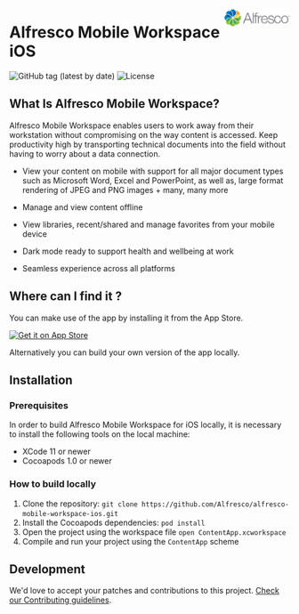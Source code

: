[<img title="Alfresco" alt='Alfresco' src='https://raw.githubusercontent.com/Alfresco/alfresco-mobile-workspace-ios/master/docs/logo.svg' align=right height="32px"/>](https://alfresco.com/)

# Alfresco Mobile Workspace iOS
![GitHub tag (latest by date)](https://img.shields.io/github/v/tag/Alfresco/alfresco-mobile-workspace-ios?label=release)
![License](https://img.shields.io/github/license/Alfresco/alfresco-mobile-workspace-android)

## What Is Alfresco Mobile Workspace?
Alfresco Mobile Workspace enables users to work away from their workstation without compromising on the way content is accessed. Keep productivity high by transporting technical documents into the field without having to worry about a data connection.

-   View your content on mobile with support for all major document types such as Microsoft Word, Excel and PowerPoint, as well as, large format rendering of JPEG and PNG images + many, many more
    
-   Manage and view content offline
    
-   View libraries, recent/shared and manage favorites from your mobile device
    
-   Dark mode ready to support health and wellbeing at work
    
-   Seamless experience across all platforms

## Where can I find it ?

You can make use of the app by installing it from the App Store.

<a href="https://apps.apple.com/us/app/alfresco-mobile-workspace/id1514434480">
  <img alt="Get it on App Store" height="40" width="135"
       src="https://linkmaker.itunes.apple.com/assets/shared/badges/en-us/appstore-lrg.svg" />
</a>

Alternatively you can build your own version of the app locally.

## Installation

### Prerequisites

In order to build Alfresco Mobile Workspace for iOS locally, it is necessary to install the following tools on the local machine:
- XCode 11 or newer
- Cocoapods 1.0 or newer

### How to build locally
1. Clone the repository:
    `git clone https://github.com/Alfresco/alfresco-mobile-workspace-ios.git`
2. Install the Cocoapods dependencies:
    `pod install`
3. Open the project using the workspace file
    `open ContentApp.xcworkspace`
4. Compile and run your project using the `ContentApp` scheme

## Development

We'd love to accept your patches and contributions to this project. [Check our Contributing guidelines](https://github.com/Alfresco/alfresco-mobile-workspace-ios/blob/master/CONTRIBUTING.md).